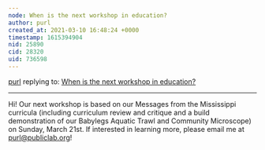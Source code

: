 ```yaml
---
node: When is the next workshop in education?
author: purl
created_at: 2021-03-10 16:48:24 +0000
timestamp: 1615394904
nid: 25890
cid: 28320
uid: 736598
---
```




[purl](../profile/purl) replying to: [When is the next workshop in education?](../notes/amocorro/03-10-2021/when-is-the-next-workshop-in-education)

----
Hi! Our next workshop is based on our Messages from the Mississippi curricula (including curriculum review and critique and a build demonstration of our Babylegs Aquatic Trawl and Community Microscope) on Sunday, March 21st. If interested in learning more, please email me at purl@publiclab.org!